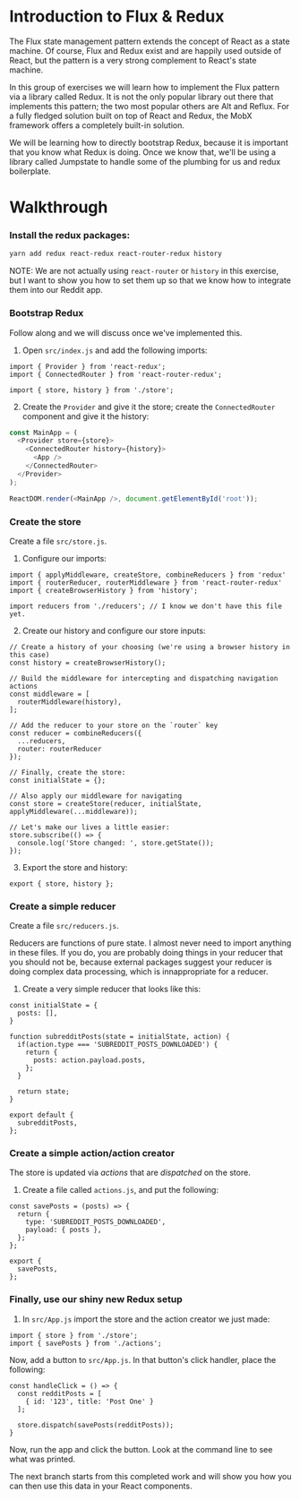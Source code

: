 # Introduction to Flux & Redux

The Flux state management pattern extends the concept of React as a state machine. Of course, Flux and Redux exist and are happily used outside of React, but the pattern is a very strong complement to React's state machine.

In this group of exercises we will learn how to implement the Flux pattern via a library called Redux. It is not the only popular library out there that implements this pattern; the two most popular others are Alt and Reflux. For a fully fledged solution built on top of React and Redux, the MobX framework offers a completely built-in solution.

We will be learning how to directly bootstrap Redux, because it is important that you know what Redux is doing. Once we know that, we'll be using a library called Jumpstate to handle some of the plumbing for us and redux boilerplate.

# Walkthrough
### Install the redux packages:
```bash
yarn add redux react-redux react-router-redux history
```
NOTE: We are not actually using `react-router` or `history` in this exercise, but I want to show you how to set them up so that we know how to integrate them into our Reddit app.

### Bootstrap Redux
Follow along and we will discuss once we've implemented this.

1. Open `src/index.js` and add the following imports:
```
import { Provider } from 'react-redux';
import { ConnectedRouter } from 'react-router-redux';

import { store, history } from './store';
```

2. Create the `Provider` and give it the store; create the `ConnectedRouter` component and give it the history:
```js
const MainApp = (
  <Provider store={store}>
    <ConnectedRouter history={history}>
      <App />
    </ConnectedRouter>
  </Provider>
);

ReactDOM.render(<MainApp />, document.getElementById('root'));
```

### Create the store
Create a file `src/store.js`.

1. Configure our imports:
```
import { applyMiddleware, createStore, combineReducers } from 'redux'
import { routerReducer, routerMiddleware } from 'react-router-redux'
import { createBrowserHistory } from 'history';

import reducers from './reducers'; // I know we don't have this file yet.
```

2. Create our history and configure our store inputs:
```
// Create a history of your choosing (we're using a browser history in this case)
const history = createBrowserHistory();

// Build the middleware for intercepting and dispatching navigation actions
const middleware = [
  routerMiddleware(history),
];

// Add the reducer to your store on the `router` key
const reducer = combineReducers({
  ...reducers,
  router: routerReducer
});
```

```
// Finally, create the store:
const initialState = {};

// Also apply our middleware for navigating
const store = createStore(reducer, initialState, applyMiddleware(...middleware));
```

```
// Let's make our lives a little easier:
store.subscribe(() => {
  console.log('Store changed: ', store.getState());
});
```

3. Export the store and history:
```
export { store, history };
```

### Create a simple reducer
Create a file `src/reducers.js`.

Reducers are functions of pure state. I almost never need to import anything in these files. If you do, you are probably doing things in your reducer that you should not be, because external packages suggest your reducer is doing complex data processing, which is innappropriate for a reducer.

1. Create a very simple reducer that looks like this:
```
const initialState = {
  posts: [],
}

function subredditPosts(state = initialState, action) {
  if(action.type === 'SUBREDDIT_POSTS_DOWNLOADED') {
    return {
      posts: action.payload.posts,
    };
  }

  return state;
}

export default {
  subredditPosts,
};
```

### Create a simple action/action creator
The store is updated via *actions* that are *dispatched* on the store.

1. Create a file called `actions.js`, and put the following:
```
const savePosts = (posts) => {
  return {
    type: 'SUBREDDIT_POSTS_DOWNLOADED',
    payload: { posts },
  };
};

export {
  savePosts,
};
```

### Finally, use our shiny new Redux setup
1. In `src/App.js` import the store and the action creator we just made:
```
import { store } from './store';
import { savePosts } from './actions';
```

Now, add a button to `src/App.js`. In that button's click handler, place the following:

```
const handleClick = () => {
  const redditPosts = [
    { id: '123', title: 'Post One' }
  ];

  store.dispatch(savePosts(redditPosts));
}
```

Now, run the app and click the button. Look at the command line to see what was printed.

The next branch starts from this completed work and will show you how you can then use this data in your React components.
